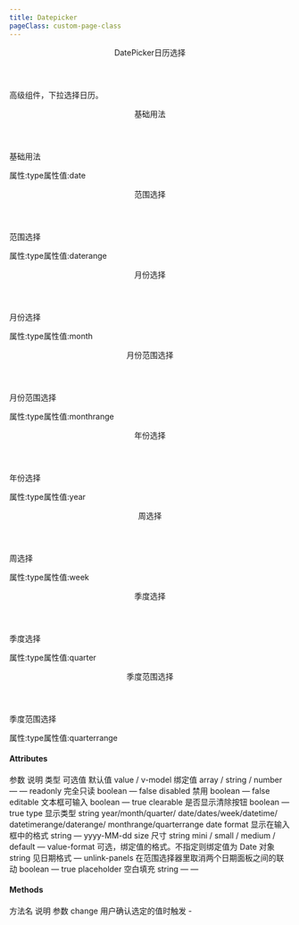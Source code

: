 ```yaml
---
title: Datepicker
pageClass: custom-page-class
---
```

<ClientOnly>
<Common-code-format>

  <div slot="componentNameTitle" class="component">
    <header class="component-name">
      DatePicker日历选择
    </header>
    <p class="component-text">
      高级组件，下拉选择日历。
    </p>
  </div>

  <div slot="description">
    <header class="iw-description-title">
      基础用法
    </header>
    <p class="iw-description-text">
      基础用法
    </p>
  </div>

  <div slot="showComponents" class="iw-show-component">
    <Datepicker-demo1/>
  </div>

  <section slot="paraDescription" class="iw-code-description">
    <p class="iw-paraStyle-wrapper">
        属性:<span class="iw-paraStyle">type</span>属性值:<span class="iw-paraStyle">date</span>
    </p>
  </section>

  <highlight-code class="codeStyle" slot="showCode" lang="vue">
    <template>
      <div>
        <iw-date-picker
          v-model="value1"
          type="date"
          size="mini"
          style="width: 130px;"
          align="right"
          placeholder="选择日期">
        </iw-date-picker>
      </div>
    </template>
    <script>
    export default {
      name: '',
      data() {
        return {
          value1: '',
          value: []
        }
      },
      mounted() {
      },
      methods: {
        handleChange(value) {
          console.log('value', value)
          this.value = value
        }
      }
    }
    </script>
  </highlight-code>
</Common-code-format>
</ClientOnly>

<ClientOnly>
<Common-code-format>
  <div slot="description">
    <header class="iw-description-title">
      范围选择
    </header>
    <p class="iw-description-text">
      范围选择
    </p>
  </div>

  <div slot="showComponents" class="iw-show-component">
    <Datepicker-demo2/>
  </div>

  <section slot="paraDescription" class="iw-code-description">
    <p class="iw-paraStyle-wrapper">
        属性:<span class="iw-paraStyle">type</span>属性值:<span class="iw-paraStyle">daterange</span>
    </p>
  </section>

  <highlight-code class="codeStyle" slot="showCode" lang="vue">
    <template>
      <div>
        <iw-date-picker
          v-model="value"
          :editable="false"
          format="yyyy/MM/dd"
          value-format="yyyyMMdd"
          type="daterange"
          size="mini"
          style="width: 220px;"
          align="right"
          placeholder="选择日期"
          @change="handleChange">
        </iw-date-picker>
      </div>
    </template>
    <script>
    export default {
      name: '',
      data() {
        return {
          value: []
        }
      },
      mounted() {
      },
      methods: {
        handleChange(value) {
          console.log('value', value)
          this.value = value
        }
      }
    }
    </script>
  </highlight-code>
</Common-code-format>
</ClientOnly>

<ClientOnly>
<Common-code-format>
  <div slot="description">
    <header class="iw-description-title">
      月份选择
    </header>
    <p class="iw-description-text">
      月份选择
    </p>
  </div>

  <div slot="showComponents" class="iw-show-component">
    <Datepicker-demo3/>
  </div>

  <section slot="paraDescription" class="iw-code-description">
    <p class="iw-paraStyle-wrapper">
        属性:<span class="iw-paraStyle">type</span>属性值:<span class="iw-paraStyle">month</span>
    </p>
  </section>

  <highlight-code class="codeStyle" slot="showCode" lang="vue">
    <template>
      <div>
        <iw-date-picker
          v-model="value"
          type="month"
          size="mini"
          style="width: 220px;"
          align="right"
          placeholder="选择日期">
        </iw-date-picker>
      </div>
    </template>
    <script>
    export default {
      name: '',
      data() {
        return {
          value: []
        }
      },
      mounted() {
      },
      methods: {
        handleChange(value) {
          console.log('value', value)
          this.value = value
        }
      }
    }
    </script>
  </highlight-code>
</Common-code-format>
</ClientOnly>

<ClientOnly>
<Common-code-format>
  <div slot="description">
    <header class="iw-description-title">
      月份范围选择
    </header>
    <p class="iw-description-text">
      月份范围选择
    </p>
  </div>

  <div slot="showComponents" class="iw-show-component">
    <Datepicker-demo4/>
  </div>

  <section slot="paraDescription" class="iw-code-description">
    <p class="iw-paraStyle-wrapper">
        属性:<span class="iw-paraStyle">type</span>属性值:<span class="iw-paraStyle">monthrange</span>
    </p>
  </section>

  <highlight-code class="codeStyle" slot="showCode" lang="vue">
    <template>
      <div>
        <iw-date-picker
          v-model="value"
          :editable="false"
          format="yyyy/MM"
          value-format="yyyyMM"
          type="monthrange"
          size="mini"
          style="width: 180px;"
          align="right"
          placeholder="选择日期"
          @change="handleChange">
        </iw-date-picker>
      </div>
    </template>
    <script>
    export default {
      name: '',
      data() {
        return {
          value: []
        }
      },
      mounted() {
      },
      methods: {
        handleChange(value) {
          console.log('value', value)
          this.value = value
        }
      }
    }
    </script>
  </highlight-code>
</Common-code-format>
</ClientOnly>

<ClientOnly>
<Common-code-format>
  <div slot="description">
    <header class="iw-description-title">
      年份选择
    </header>
    <p class="iw-description-text">
      年份选择
    </p>
  </div>

  <div slot="showComponents" class="iw-show-component">
    <Datepicker-demo5/>
  </div>

  <section slot="paraDescription" class="iw-code-description">
    <p class="iw-paraStyle-wrapper">
        属性:<span class="iw-paraStyle">type</span>属性值:<span class="iw-paraStyle">year</span>
    </p>
  </section>

  <highlight-code class="codeStyle" slot="showCode" lang="vue">
    <template>
      <div>
        <iw-date-picker
          v-model="value"
          :editable="false"
          format="yyyy/MM"
          value-format="yyyyMM"
          type="monthrange"
          size="mini"
          style="width: 180px;"
          align="right"
          placeholder="选择日期"
          @change="handleChange">
        </iw-date-picker>
      </div>
    </template>
    <script>
    export default {
      name: '',
      data() {
        return {
          value: []
        }
      },
      mounted() {
      },
      methods: {
        handleChange(value) {
          console.log('value', value)
          this.value = value
        }
      }
    }
    </script>
  </highlight-code>
</Common-code-format>
</ClientOnly>

<ClientOnly>
<Common-code-format>
  <div slot="description">
    <header class="iw-description-title">
      周选择
    </header>
    <p class="iw-description-text">
      周选择
    </p>
  </div>

  <div slot="showComponents" class="iw-show-component">
    <Datepicker-demo6/>
  </div>

  <section slot="paraDescription" class="iw-code-description">
    <p class="iw-paraStyle-wrapper">
        属性:<span class="iw-paraStyle">type</span>属性值:<span class="iw-paraStyle">week</span>
    </p>
  </section>

  <highlight-code class="codeStyle" slot="showCode" lang="vue">
    <template>
      <div>
        <iw-date-picker
          v-model="value"
          :editable="false"
          type="week"
          size="mini"
          style="width: 120px;"
          align="right"
          placeholder="选择周"
          @change="handleChange">
        </iw-date-picker>
      </div>
    </template>
    <script>
    export default {
      name: '',
      data() {
        return {
          value: []
        }
      },
      mounted() {
      },
      methods: {
        handleChange(value) {
          console.log('value', value)
          this.value = value
        }
      }
    }
    </script>
  </highlight-code>
</Common-code-format>
</ClientOnly>

<ClientOnly>
<Common-code-format>
  <div slot="description">
    <header class="iw-description-title">
      季度选择
    </header>
    <p class="iw-description-text">
      季度选择
    </p>
  </div>

  <div slot="showComponents" class="iw-show-component">
    <Datepicker-demo7/>
  </div>

  <section slot="paraDescription" class="iw-code-description">
    <p class="iw-paraStyle-wrapper">
        属性:<span class="iw-paraStyle">type</span>属性值:<span class="iw-paraStyle">quarter</span>
    </p>
  </section>

  <highlight-code class="codeStyle" slot="showCode" lang="vue">
    <template>
      <div>
        <iw-date-picker
          v-model="value"
          :editable="false"
          type="quarter"
          size="mini"
          style="width: 120px;"
          align="right"
          placeholder="选择季度"
          @change="handleChange">
        </iw-date-picker>
      </div>
    </template>
    <script>
    export default {
      name: '',
      data() {
        return {
          value: []
        }
      },
      mounted() {
      },
      methods: {
        handleChange(value) {
          console.log('value', value)
          this.value = value
        }
      }
    }
    </script>
  </highlight-code>
</Common-code-format>
</ClientOnly>

<ClientOnly>
<Common-code-format>
  <div slot="description">
    <header class="iw-description-title">
      季度范围选择
    </header>
    <p class="iw-description-text">
      季度范围选择
    </p>
  </div>

  <div slot="showComponents" class="iw-show-component">
    <Datepicker-demo8/>
  </div>

  <section slot="paraDescription" class="iw-code-description">
    <p class="iw-paraStyle-wrapper">
        属性:<span class="iw-paraStyle">type</span>属性值:<span class="iw-paraStyle">quarterrange</span>
    </p>
  </section>

  <highlight-code class="codeStyle" slot="showCode" lang="vue">
    <template>
      <div>
        <iw-date-picker
          v-model="value1"
          type="quarterrange"
          value-format="yyyyQ"
          size="mini"
          style="width: 180px;"
          align="right"
          placeholder="选择季度"
          @change="handleChange">
        </iw-date-picker>
      </div>
    </template>
    <script>
    export default {
      name: '',
      data() {
        return {
          value1: ["2019Q2", "2020Q1"]
        }
      },
      mounted() {
      },
      methods: {
        handleChange(value) {
          console.log('value', value)
          this.value = value
        }
      }
    }
    </script>
  </highlight-code>
</Common-code-format>
</ClientOnly>

#### Attributes
<ClientOnly>
<Common-create-form>
  <thead slot="form-header" class="formHead">
      <tr class="formHeadRow">
          <th class="formHeadCol">参数</th>
          <th class="formHeadCol">说明</th>
          <th class="formHeadCol">类型</th>
          <th class="formHeadCol">可选值</th>
          <th class="formHeadCol">默认值</th>
      </tr>
  </thead>
  <tbody slot="form-body" class="formBody">
      <tr class="formBodyRow">
          <td class="formBodyCol">value / v-model</td>
          <td class="formBodyCol">绑定值</td>
          <td class="formBodyCol">array / string / number</td>
          <td class="formBodyCol">—</td>
          <td class="formBodyCol">—</td>
      </tr>
      </tr>
      <tr class="formBodyRow">
          <td class="formBodyCol">readonly</td>
          <td class="formBodyCol">完全只读</td>
          <td class="formBodyCol">boolean</td>
          <td class="formBodyCol">—</td>
          <td class="formBodyCol">false</td>
      </tr>
      <tr class="formBodyRow">
          <td class="formBodyCol">disabled</td>
          <td class="formBodyCol">禁用</td>
          <td class="formBodyCol">boolean</td>
          <td class="formBodyCol">—</td>
          <td class="formBodyCol">false</td>
      </tr>
      <tr class="formBodyRow">
          <td class="formBodyCol">editable</td>
          <td class="formBodyCol">文本框可输入</td>
          <td class="formBodyCol">boolean</td>
          <td class="formBodyCol">—</td>
          <td class="formBodyCol">true</td>
      </tr>
      <tr class="formBodyRow">
          <td class="formBodyCol">clearable</td>
          <td class="formBodyCol">是否显示清除按钮</td>
          <td class="formBodyCol">boolean</td>
          <td class="formBodyCol">—</td>
          <td class="formBodyCol">true</td>
      </tr>
      </tr>
      <tr class="formBodyRow">
          <td class="formBodyCol">type</td>
          <td class="formBodyCol">显示类型</td>
          <td class="formBodyCol">string</td>
          <td class="formBodyCol">year/month/quarter/ date/dates/week/datetime/ datetimerange/daterange/ monthrange/quarterrange</td>
          <td class="formBodyCol">date</td>
      </tr>
      <tr class="formBodyRow">
          <td class="formBodyCol">format</td>
          <td class="formBodyCol">显示在输入框中的格式</td>
          <td class="formBodyCol">string</td>
          <td class="formBodyCol">—</td>
          <td class="formBodyCol">yyyy-MM-dd</td>
      </tr>
      <tr class="formBodyRow">
          <td class="formBodyCol">size</td>
          <td class="formBodyCol">尺寸</td>
          <td class="formBodyCol">string</td>
          <td class="formBodyCol">mini / small / medium / default</td>
          <td class="formBodyCol">—</td>
      </tr>
      </tr>
      <tr class="formBodyRow">
          <td class="formBodyCol">value-format</td>
          <td class="formBodyCol">可选，绑定值的格式。不指定则绑定值为 Date 对象</td>
          <td class="formBodyCol">string</td>
          <td class="formBodyCol">见日期格式</td>
          <td class="formBodyCol">—</td>
      </tr>
      </tr>
      <tr class="formBodyRow">
          <td class="formBodyCol">unlink-panels</td>
          <td class="formBodyCol">在范围选择器里取消两个日期面板之间的联动</td>
          <td class="formBodyCol">boolean</td>
          <td class="formBodyCol">—</td>
          <td class="formBodyCol">true</td>
      </tr>
      <tr class="formBodyRow">
          <td class="formBodyCol">placeholder</td>
          <td class="formBodyCol">空白填充</td>
          <td class="formBodyCol">string</td>
          <td class="formBodyCol">—</td>
          <td class="formBodyCol">—</td>
      </tr>
  </tbody>
</Common-create-form>
</ClientOnly>

#### Methods 
<ClientOnly>
<Common-create-form>
  <thead slot="form-header" class="formHead">
      <tr class="formHeadRow">
          <th class="formHeadCol">方法名</th>
          <th class="formHeadCol">说明</th>
          <th class="formHeadCol">参数</th>
      </tr>
  </thead>
  <tbody slot="form-body" class="formBody">
    <tr class="formBodyRow">
        <td class="formBodyCol">change</td>
        <td class="formBodyCol">用户确认选定的值时触发</td>
        <td class="formBodyCol">-</td>
    </tr>
  </tbody>
</Common-create-form>
</ClientOnly>